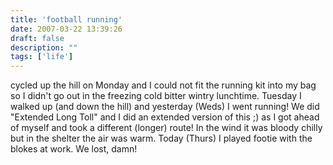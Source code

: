 ```yaml
---
title: 'football running'
date: 2007-03-22 13:39:26
draft: false
description: ""
tags: ['life']
---
```


cycled up the hill on Monday and I could not fit the running kit into my bag so I didn't go out in the freezing cold bitter wintry lunchtime. Tuesday I walked up (and down the hill) and yesterday (Weds) I went running! We did "Extended Long Toll" and I did an extended version of this ;) as I got ahead of myself and took a different (longer) route! In the wind it was bloody chilly but in the shelter the air was warm. Today (Thurs) I played footie with the blokes at work. We lost, damn!